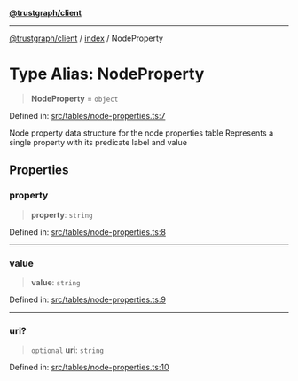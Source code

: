 [**@trustgraph/client**](../../README.md)

***

[@trustgraph/client](../../README.md) / [index](../README.md) / NodeProperty

# Type Alias: NodeProperty

> **NodeProperty** = `object`

Defined in: [src/tables/node-properties.ts:7](https://github.com/trustgraph-ai/trustgraph-ts-client/blob/9a2bad46722f27bb783391eed1d9289614cc905a/src/tables/node-properties.ts#L7)

Node property data structure for the node properties table
Represents a single property with its predicate label and value

## Properties

### property

> **property**: `string`

Defined in: [src/tables/node-properties.ts:8](https://github.com/trustgraph-ai/trustgraph-ts-client/blob/9a2bad46722f27bb783391eed1d9289614cc905a/src/tables/node-properties.ts#L8)

***

### value

> **value**: `string`

Defined in: [src/tables/node-properties.ts:9](https://github.com/trustgraph-ai/trustgraph-ts-client/blob/9a2bad46722f27bb783391eed1d9289614cc905a/src/tables/node-properties.ts#L9)

***

### uri?

> `optional` **uri**: `string`

Defined in: [src/tables/node-properties.ts:10](https://github.com/trustgraph-ai/trustgraph-ts-client/blob/9a2bad46722f27bb783391eed1d9289614cc905a/src/tables/node-properties.ts#L10)
